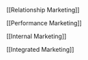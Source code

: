 [[Relationship Marketing]]

[[Performance Marketing]]

[[Internal Marketing]]

[[Integrated Marketing]]